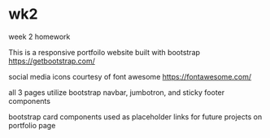 # wk2
week 2 homework

This is a responsive portfoilo website built with bootstrap https://getbootstrap.com/

social media icons courtesy of font awesome https://fontawesome.com/

all 3 pages utilize bootstrap navbar, jumbotron, and sticky footer components

bootstrap card components used as placeholder links for future projects on portfolio page